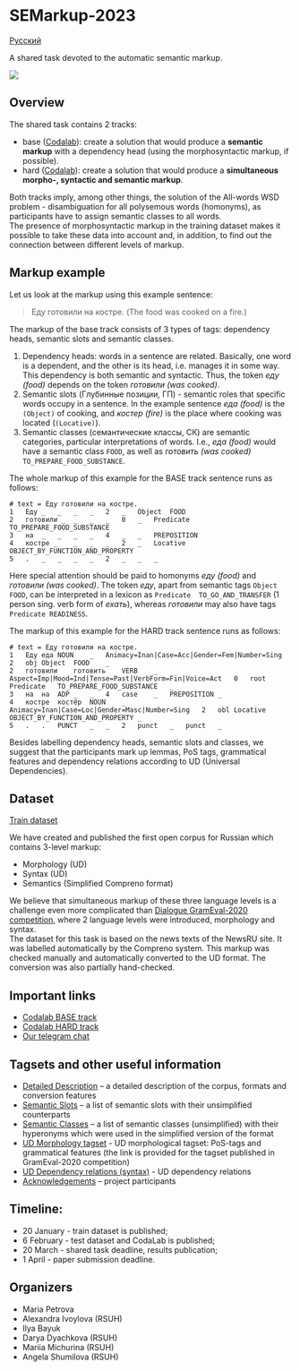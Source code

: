 # SEMarkup-2023

[Русский](README_RU.md)

A shared task devoted to the automatic semantic markup.

<a href="https://creativecommons.org/licenses/by-nc/4.0/"><img src="https://img.shields.io/static/v1?label=license&message=CC-BY-NC-4.0&color=green"/></a>

## Overview
The shared task contains 2 tracks:
- base ([Codalab](https://codalab.lisn.upsaclay.fr/competitions/10472)): create a solution that would produce a **semantic markup** with a dependency head (using the morphosyntactic markup, if possible).
- hard ([Codalab](https://codalab.lisn.upsaclay.fr/competitions/10471)): create a solution that would produce a **simultaneous morpho-, syntactic and semantic markup**.


Both tracks imply, among other things, the solution of the All-words WSD problem - disambiguation for all polysemous words (homonyms), as participants have to assign semantic classes to all words. <br />
The presence of morphosyntactic markup in the training dataset makes it possible to take these data into account and, in addition, to find out the connection between different levels of markup.


## Markup example

Let us look at the markup using this example sentence:
> Еду готовили на костре. (The food was cooked on a fire.)

The markup of the base track consists of 3 types of tags: dependency heads, semantic slots and semantic classes.

1) Dependency heads: words in a sentence are related. Basically, one word is a dependent, and the other is its head, i.e. manages it in some way. This dependency is both semantic and syntactic. Thus, the token *еду (food)* depends on the token *готовили (was cooked)*.
2) Semantic slots (Глубинные позиции, ГП) - semantic roles that specific words occupy in a sentence. In the example sentence *еда (food)* is the `(Object)` of cooking, and *костер (fire)* is the place where cooking was located (`(Locative)`).
3) Semantic classes (семантические классы, СК) are semantic categories, particular interpretations of words. I.e., *еда (food)* would have a semantic class `FOOD`, as well as *готовить (was cooked)* `TO_PREPARE_FOOD_SUBSTANCE`.

The whole markup of this example for the BASE track sentence runs as follows:

```
# text = Еду готовили на костре.
1	Еду	_	_	_	_	2	_	Object	FOOD
2	готовили _	_	_	_	0	_	Predicate	TO_PREPARE_FOOD_SUBSTANCE
3	на	_	_	_	_	4	_	_	PREPOSITION
4	костре _	_	_	_	2	_	Locative	OBJECT_BY_FUNCTION_AND_PROPERTY
5	.	_	_	_	_	2	_	_	_
```

Here special attention should be paid to homonyms *еду (food)* and *готовили (was cooked)*. The token *еду*, apart from semantic tags `Object FOOD`, can be interpreted in a lexicon as `Predicate	TO_GO_AND_TRANSFER` (1 person sing. verb form of *ехать*), whereas *готовили* may also have tags `Predicate	READINESS`.


The markup of this example for the HARD track sentence runs as follows:

```
# text = Еду готовили на костре.
1	Еду	еда	NOUN	_	Animacy=Inan|Case=Acc|Gender=Fem|Number=Sing	2	obj	Object	FOOD	_
2	готовили	готовить	VERB	_	Aspect=Imp|Mood=Ind|Tense=Past|VerbForm=Fin|Voice=Act	0	root	Predicate	TO_PREPARE_FOOD_SUBSTANCE	_
3	на	на	ADP	_	_	4	case	_	PREPOSITION	_
4	костре	костёр	NOUN	_	Animacy=Inan|Case=Loc|Gender=Masc|Number=Sing	2	obl	Locative	OBJECT_BY_FUNCTION_AND_PROPERTY	_
5	.	.	PUNCT	_	_	2	punct	_	punct	_
```

Besides labelling dependency heads, semantic slots and classes, we suggest that the participants mark up lemmas, PoS tags, grammatical features and dependency relations according to UD (Universal Dependencies).

## Dataset

[Train dataset](train.conllu)

We have created and published the first open corpus for Russian which contains 3-level markup:

- Morphology (UD)
- Syntax (UD)
- Semantics (Simplified Compreno format)

We believe that simultaneous markup of these three language levels is a challenge even more complicated than [Dialogue GramEval-2020 competition](https://github.com/dialogue-evaluation/GramEval2020), where 2 language levels were introduced, morphology and syntax.
<br />
The dataset for this task is based on the news texts of the NewsRU site. It was labelled automatically by the Compreno system. This markup was checked manually and automatically converted to the UD format. The conversion was also partially hand-checked.

## Important links
- [Codalab BASE track](https://codalab.lisn.upsaclay.fr/competitions/10472)
- [Codalab HARD track](https://codalab.lisn.upsaclay.fr/competitions/10471)
- [Our telegram chat](https://t.me/+58wXWNPgUt8yZDgy)

## Tagsets and other useful information
- [Detailed Description](README_detailed_description.md) – a detailed description of the corpus, formats and conversion features
- [Semantic Slots](tagsets/semantic_slots.xlsx) – a list of semantic slots with their unsimplified counterparts
- [Semantic Classes](tagsets/semantic_classes.csv) – a list of semantic classes (unsimplified) with their hyperonyms which were used in the simplified version of the format
- [UD Morphology tagset](https://github.com/dialogue-evaluation/GramEval2020/blob/master/UDtagset/UD-Russian_tagset.md) - UD morphological tagset: PoS-tags and grammatical features (the link is provided for the tagset published in GramEval-2020 competition) 
- [UD Dependency relations (syntax)](tagsets/syntax.md) - UD dependency relations
- [Acknowledgements](acknowledgements.md) – project participants

## Timeline:
- 20 January - train dataset is published;
- 6 February - test dataset and CodaLab is published;
- 20 March - shared task deadline, results publication;
- 1 April - paper submission deadline.

## Organizers
- Maria Petrova
- Alexandra Ivoylova (RSUH)
- Ilya Bayuk
- Darya Dyachkova (RSUH)
- Mariia Michurina (RSUH)
- Angela Shumilova (RSUH)
 
